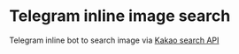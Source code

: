 # Telegram inline image search
Telegram inline bot to search image via [Kakao search API](https://developers.kakao.com/docs/restapi/search#이미지-검색)
